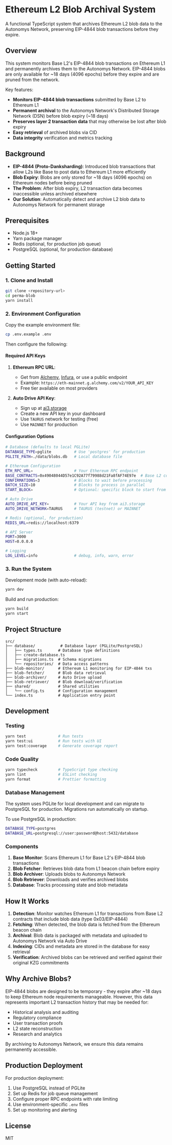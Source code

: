 # Ethereum L2 Blob Archival System

A functional TypeScript system that archives Ethereum L2 blob data to the Autonomys Network, preserving EIP-4844 blob transactions before they expire.

## Overview

This system monitors Base L2's EIP-4844 blob transactions on Ethereum L1 and permanently archives them to the Autonomys Network. EIP-4844 blobs are only available for ~18 days (4096 epochs) before they expire and are pruned from the network.

Key features:
- **Monitors EIP-4844 blob transactions** submitted by Base L2 to Ethereum L1
- **Permanent archival** to the Autonomys Network's Distributed Storage Network (DSN) before blob expiry (~18 days)
- **Preserves layer 2 transaction data** that may otherwise be lost after blob expiry
- **Easy retrieval** of archived blobs via CID
- **Data integrity** verification and metrics tracking

## Background

- **EIP-4844 (Proto-Danksharding)**: Introduced blob transactions that allow L2s like Base to post data to Ethereum L1 more efficiently
- **Blob Expiry**: Blobs are only stored for ~18 days (4096 epochs) on Ethereum nodes before being pruned
- **The Problem**: After blob expiry, L2 transaction data becomes inaccessible unless archived elsewhere
- **Our Solution**: Automatically detect and archive L2 blob data to Autonomys Network for permanent storage

## Prerequisites

- Node.js 18+ 
- Yarn package manager
- Redis (optional, for production job queue)
- PostgreSQL (optional, for production database)

## Getting Started

### 1. Clone and Install

```bash
git clone <repository-url>
cd perma-blob
yarn install
```

### 2. Environment Configuration

Copy the example environment file:

```bash
cp .env.example .env
```

Then configure the following:

#### Required API Keys

1. **Ethereum RPC URL**: 
   - Get from [Alchemy](https://www.alchemy.com/), [Infura](https://infura.io/), or use a public endpoint
   - Example: `https://eth-mainnet.g.alchemy.com/v2/YOUR_API_KEY`
   - Free tier available on most providers

2. **Auto Drive API Key**:
   - Sign up at [ai3.storage](https://ai3.storage)
   - Create a new API key in your dashboard
   - Use `TAURUS` network for testing (free)
   - Use `MAINNET` for production

#### Configuration Options

```bash
# Database (defaults to local PGLite)
DATABASE_TYPE=pglite          # Use 'postgres' for production
PGLITE_PATH=./data/blobs.db   # Local database file

# Ethereum Configuration  
ETH_RPC_URL=                  # Your Ethereum RPC endpoint
BASE_CONTRACTS=0x49048044D57e1C92A77f79988d21Fa8fAF74E97e  # Base L2 contracts
CONFIRMATIONS=3               # Blocks to wait before processing
BATCH_SIZE=10                 # Blocks to process in parallel
START_BLOCK=                  # Optional: specific block to start from

# Auto Drive
AUTO_DRIVE_API_KEY=           # Your API key from ai3.storage
AUTO_DRIVE_NETWORK=TAURUS     # TAURUS (testnet) or MAINNET

# Redis (optional, for production)
REDIS_URL=redis://localhost:6379

# API Server
PORT=3000
HOST=0.0.0.0

# Logging
LOG_LEVEL=info                # debug, info, warn, error
```

### 3. Run the System

Development mode (with auto-reload):
```bash
yarn dev
```

Build and run production:
```bash
yarn build
yarn start
```

## Project Structure

```
src/
├── database/           # Database layer (PGLite/PostgreSQL)
│   ├── types.ts       # Database type definitions
│   ├── create-database.ts
│   ├── migrations.ts  # Schema migrations
│   └── repositories/  # Data access patterns
├── blob-monitor/      # Ethereum L1 monitoring for EIP-4844 txs
├── blob-fetcher/      # Blob data retrieval
├── blob-archiver/     # Auto Drive upload
├── blob-retriever/    # Blob download/verification
├── shared/            # Shared utilities
│   └── config.ts      # Configuration management
└── index.ts           # Application entry point
```

## Development

### Testing

```bash
yarn test              # Run tests
yarn test:ui           # Run tests with UI
yarn test:coverage     # Generate coverage report
```

### Code Quality

```bash
yarn typecheck         # TypeScript type checking
yarn lint              # ESLint checking
yarn format            # Prettier formatting
```

### Database Management

The system uses PGLite for local development and can migrate to PostgreSQL for production. Migrations run automatically on startup.

To use PostgreSQL in production:
```bash
DATABASE_TYPE=postgres
DATABASE_URL=postgresql://user:password@host:5432/database
```

### Components

1. **Base Monitor**: Scans Ethereum L1 for Base L2's EIP-4844 blob transactions
2. **Blob Fetcher**: Retrieves blob data from L1 beacon chain before expiry
3. **Blob Archiver**: Uploads blobs to Autonomys Network
4. **Blob Retriever**: Downloads and verifies archived blobs
5. **Database**: Tracks processing state and blob metadata

## How It Works

1. **Detection**: Monitor watches Ethereum L1 for transactions from Base L2 contracts that include blob data (type 0x03/EIP-4844)
2. **Fetching**: When detected, the blob data is fetched from the Ethereum beacon chain
3. **Archival**: Blob data is packaged with metadata and uploaded to Autonomys Network via Auto Drive
4. **Indexing**: CIDs and metadata are stored in the database for easy retrieval
5. **Verification**: Archived blobs can be retrieved and verified against their original KZG commitments

## Why Archive Blobs?

EIP-4844 blobs are designed to be temporary - they expire after ~18 days to keep Ethereum node requirements manageable. However, this data represents important L2 transaction history that may be needed for:

- Historical analysis and auditing
- Regulatory compliance
- User transaction proofs
- L2 state reconstruction
- Research and analytics

By archiving to Autonomys Network, we ensure this data remains permanently accessible.

## Production Deployment

For production deployment:

1. Use PostgreSQL instead of PGLite
2. Set up Redis for job queue management
3. Configure proper RPC endpoints with rate limiting
4. Use environment-specific `.env` files
5. Set up monitoring and alerting

## License

MIT 